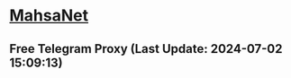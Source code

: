 
# [MahsaNet](https://t.me/mahsa_net)
## Free Telegram Proxy (Last Update: 2024-07-02 15:09:13)

    